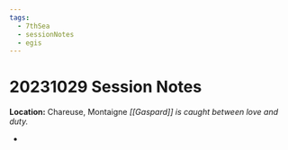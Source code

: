 ```yaml
---
tags:
  - 7thSea
  - sessionNotes
  - egis
---
```

# 20231029 Session Notes
**Location:** Chareuse, Montaigne
*[[Gaspard]] is caught between love and duty.*

- 